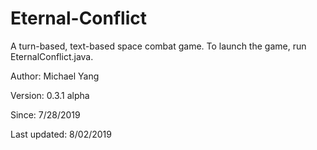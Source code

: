# Eternal-Conflict
A turn-based, text-based space combat game. To launch the game, run EternalConflict.java.

Author: Michael Yang

Version: 0.3.1 alpha

Since: 7/28/2019

Last updated: 8/02/2019
